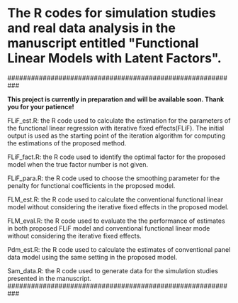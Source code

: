 # The R codes for simulation studies and real data analysis in the manuscript entitled "Functional Linear Models with Latent Factors".
###########################################################

**This project is currently in preparation and will be available soon. Thank you for your patience!**


FLiF_est.R: the R code used to calculate the estimation for the parameters of the functional linear regression with iterative fixed effects(FLiF). The initial output is used as the starting point of the iteration algorithm for computing the estimations of the proposed method.

FLiF_fact.R: the R code used to identify the optimal factor for the proposed model when the true factor number is not given.

FLiF_para.R: the R code used to choose the smoothing parameter for the penalty for functional coefficients in the proposed model.

FLM_est.R: the R code used to calculate the conventional functional linear model without considering the iterative fixed effects in the proposed model.

FLM_eval.R: the R code used to evaluate the the performance of estimates in both proposed FLiF model and conventional functional linear mode without considering the iterative fixed effects.

Pdm_est.R: the R code used to calculate the estimates of conventional panel data model using the same setting in the proposed model.

Sam_data.R: the R code used to generate data for the simulation studies presented in the manuscript. ###########################################################
